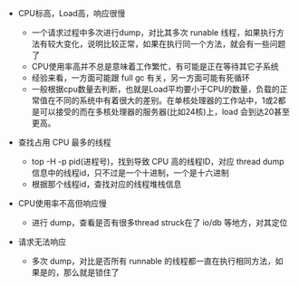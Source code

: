 - CPU标高，Load高，响应很慢
  - 一个请求过程中多次进行dump，对比其多次 runable 线程，如果执行方法有较大变化，说明比较正常，如果在执行同一个方法，就会有一些问题了
  - CPU使用率高并不总是意味着工作繁忙，有可能是正在等待其它子系统
  - 经验来看，一方面可能跟 full gc 有关，另一方面可能有死循环
  - 一般根据cpu数量去判断，也就是Load平均要小于CPU的数量，负载的正常值在不同的系统中有着很大的差别。在单核处理器的工作站中，1或2都是可以接受的而在多核处理器的服务器(比如24核)上，load 会到达20甚至更高。

- 查找占用 CPU 最多的线程
  - top -H -p pid(进程号)，找到导致 CPU 高的线程ID，对应 thread dump信息中的线程id，只不过是一个十进制，一个是十六进制
  - 根据那个线程id，查找对应的线程堆栈信息

- CPU使用率不高但响应慢
  - 进行 dump，查看是否有很多thread struck在了 io/db 等地方，对其定位

- 请求无法响应
  - 多次 dump，对比是否所有 runnable 的线程都一直在执行相同方法，如果是的，那么就是锁住了





